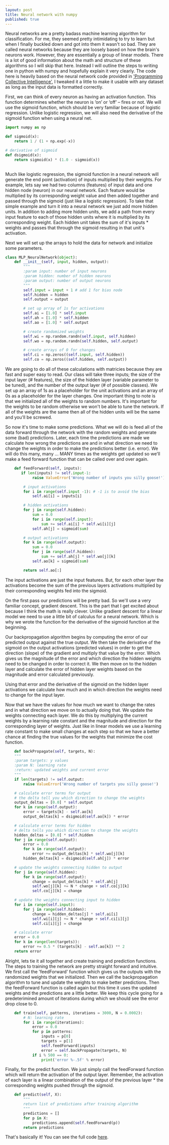 ```yaml
---
layout: post
title: Neural network with numpy
published: true
---
```


Neural networks are a pretty badass machine learning algorithm for classification. For me, they seemed pretty intimidating to try to learn but when I finally buckled down and got into them it wasn't so bad. They are called neural networks because they are loosely based on how the brain's neurons work.  However, they are essentially a group of linear models. There is a lot of good information about the math and structure of these algorithms so I will skip that here. Instead I will outline the steps to writing one in python with numpy and hopefully explain it very clearly. The code here is heavily based on the neural network code provided in ['Programming Collective Intelligence'](http://shop.oreilly.com/product/9780596529321.do), I tweaked it a little to make it usable with any dataset as long as the input data is formatted correctly. 

First, we can think of every neuron as having an activation function. This function determines whether the neuron is ‘on’ or ‘off’ – fires or not. We will use the sigmoid function, which should be very familiar because of logistic regression. Unlike logistic regression, we will also need the derivative of the sigmoid function when using a neural net.

``` python
import numpy as np

def sigmoid(x):
    return 1 / (1 + np.exp(-x))

# derivative of sigmoid
def dsigmoid(x):
    return sigmoid(x) * (1.0 - sigmoid(x))
	
```

Much like logistic regression, the sigmoid function in a neural network will generate the end point (activation) of inputs multiplied by their weights. For example, lets say we had two columns (features) of input data and one hidden node (neuron) in our neural network. Each feature would be multiplied by its corresponding weight value and then added together and passed through the sigmoid (just like a logistic regression). To take that simple example and turn it into a neural network we just add more hidden units. In addition to adding more hidden units, we add a path from every input feature to each of those hidden units where it is multiplied by its corresponding weight. Each hidden unit takes the sum of it's inputs * weights and passes that through the sigmoid resulting in that unit's activation. 

Next we will set up the arrays to hold the data for network and initialize some parameters. 

``` python
class MLP_NeuralNetwork(object):
    def __init__(self, input, hidden, output):
        """
        :param input: number of input neurons
        :param hidden: number of hidden neurons
        :param output: number of output neurons
        """
        self.input = input + 1 # add 1 for bias node
        self.hidden = hidden
        self.output = output

        # set up array of 1s for activations
        self.ai = [1.0] * self.input
        self.ah = [1.0] * self.hidden
        self.ao = [1.0] * self.output

        # create randomized weights
        self.wi = np.random.randn(self.input, self.hidden) 
        self.wo = np.random.randn(self.hidden, self.output) 

        # create arrays of 0 for changes
        self.ci = np.zeros((self.input, self.hidden))
        self.co = np.zeros((self.hidden, self.output))
```

We are going to do all of these calculations with matricies because they are fast and super easy to read. Our class will take three inputs; the size of the input layer (# features), the size of the hidden layer (variable parameter to be tuned), and the number of the output layer (# of possible classes). We set up an array of 1s as a placeholder for the unit activations and an array of 0s as a placeholder for the layer changes. One important thing to note is that we initialized all of the weights to random numbers. It's important for the weights to be random otherwise we won't be able to tune the network. If all of the weights are the same then all of the hidden units will be the same and you'll be screwed. 

So now it's time to make some predictions. What we will do is feed all of the data forward through the network with the random weights and generate some (bad) predictions. Later, each time the predictions are made we calculate how wrong the predictions are and in what direction we need to change the weights in order to make the predictions better (i.e. error). We will do this many, many … MANY times as the weights get updated so we'll make a feed forward function that can be called over and over again.


``` python
	def feedForward(self, inputs):
       if len(inputs) != self.input-1:
            raise ValueError('Wrong number of inputs you silly goose!')

        # input activations
        for i in range(self.input -1): # -1 is to avoid the bias
            self.ai[i] = inputs[i]

        # hidden activations
        for j in range(self.hidden):
            sum = 0.0
            for i in range(self.input):
                sum += self.ai[i] * self.wi[i][j]
            self.ah[j] = sigmoid(sum)

        # output activations
        for k in range(self.output):
            sum = 0.0
            for j in range(self.hidden):
                sum += self.ah[j] * self.wo[j][k]
            self.ao[k] = sigmoid(sum)

        return self.ao[:]
```

The input activations are just the input features. But, for each other layer the activations become the sum of the previous layers activations multiplied by their corresponding weights fed into the sigmoid. 

On the first pass our predictions will be pretty bad. So we'll use a very familiar concept, gradient descent. This is the part that I get excited about because I think the math is really clever. Unlike gradient descent for a linear model we need to use a little bit of calculus for a neural network. Which is why we wrote the function for the derivative of the sigmoid function at the beginning. 

Our backpropagation algorithm begins by computing the error of our predicted output against the true output. We then take the derivative of the sigmoid on the output activations (predicted values) in order to get the direction (slope) of the gradient and multiply that value by the error. Which gives us the magnitude of the error and which direction the hidden weights need to be changed in order to correct it. We then move on to the hidden layer and calculate the error of hidden layer weights based on the magnitude and error calculated previously. 

Using that error and the derivative of the sigmoid on the hidden layer activations we calculate how much and in which direction the weights need to change for the input layer.

Now that we have the values for how much we want to change the rates and in what direction we move on to actually doing that. We update the weights connecting each layer. We do this by multiplying the current weights by a learning rate constant and the magnitude and direction for the corresponding layer of weights. Just like in linear models we use a learning rate constant to make small changes at each step so that we have a better chance at finding the true values for the weights that minimize the cost function.
 

``` python
	def backPropagate(self, targets, N):
	"""
    :param targets: y values
    :param N: learning rate
    :return: updated weights and current error
    """
    if len(targets) != self.output:
        raise ValueError('Wrong number of targets you silly goose!')

    # calculate error terms for output
    # the delta tell you which direction to change the weights
    output_deltas = [0.0] * self.output
    for k in range(self.output):
        error = targets[k] - self.ao[k]
        output_deltas[k] = dsigmoid(self.ao[k]) * error

    # calculate error terms for hidden
    # delta tells you which direction to change the weights
    hidden_deltas = [0.0] * self.hidden
    for j in range(self.output):
        error = 0.0
        for k in range(self.output):
            error += output_deltas[k] * self.wo[j][k]
        hidden_deltas[k] = dsigmoid(self.ah[j]) * error

    # update the weights connecting hidden to output
    for j in range(self.hidden):
        for k in range(self.output):
            change = output_deltas[k] * self.ah[j]
            self.wo[j][k] += N * change + self.co[j][k]
            self.co[j][k] = change

    # update the weights connecting input to hidden
    for i in range(self.input):
        for j in range(self.hidden):
            change = hidden_deltas[j] * self.ai[i]
            self.wi[i][j] += N * change + self.ci[i][j]
            self.ci[i][j] = change

    # calculate error
    error = 0.0
    for k in range(len(targets)):
        error += 0.5 * (targets[k] - self.ao[k]) ** 2
    return error
```

Alright, lets tie it all together and create training and prediction functions. The steps to training the network are pretty straight forward and intuitive. We first call the 'feedForward' function which gives us the outputs with the randomized weights that we initialized. Then we call the backpropagation algorithm to tune and update the weights to make better predictions. Then the feedForward function is called again but this time it uses the updated weights and the predictions are a little better. We keep this cycle going for a predeterimined amount of iterations during which we should see the error drop close to 0. 

``` python
    def train(self, patterns, iterations = 3000, N = 0.0002):
        # N: learning rate
        for i in range(iterations):
            error = 0.0
            for p in patterns:
                inputs = p[0]
                targets = p[1]
                self.feedForward(inputs)
                error = self.backPropagate(targets, N)
            if i % 500 == 0:
                print('error %-.5f' % error)
```
Finally, for the predict function. We just simply call the feedForward function which will return the activation of the output layer. Remember, the activation of each layer is a linear combination of the output of the previous layer * the corresponding weights pushed through the sigmoid. 

``` python
    def predict(self, X):
        """
        return list of predictions after training algorithm
        """
        predictions = []
        for p in X:
            predictions.append(self.feedForward(p))
        return predictions
```

That's basically it! You can see the full code [here](https://github.com/FlorianMuellerklein/Machine-Learning/blob/master/BackPropagationNN.py).
